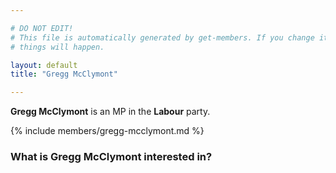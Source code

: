 ```yaml
---

# DO NOT EDIT!
# This file is automatically generated by get-members. If you change it, bad
# things will happen.

layout: default
title: "Gregg McClymont"

---
```


**Gregg McClymont** is an MP in the **Labour** party.

{% include members/gregg-mcclymont.md %}

### What is Gregg McClymont interested in?


